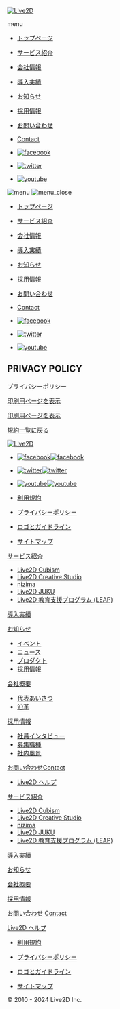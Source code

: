[![Live2D](https://www.live2d.jp/wp-content/themes/live2d/img/header_logo.png)](https://www.live2d.jp/)

menu

* [トップページ](https://www.live2d.jp/)
* [サービス紹介](https://www.live2d.jp/service/)
* [会社情報](https://www.live2d.jp/about/)
* [導入実績](https://www.live2d.jp/showcase/)
* [お知らせ](https://www.live2d.jp/news/)
* [採用情報](https://www.recruit.live2d.com/)
* [お問い合わせ](https://www.live2d.jp/contact/?redirect=1)
* [Contact](https://www.live2d.jp/eng/contact/?redirect=1)

* [![facebook](https://www.live2d.jp/wp-content/themes/live2d/img/icon_fb.png)](https://www.facebook.com/Live2D.jp/)
* [![twitter](https://www.live2d.jp/wp-content/themes/live2d/img/icon_tw.png)](https://twitter.com/Live2D)
* [![youtube](https://www.live2d.jp/wp-content/themes/live2d/img/icon_tb.png)](https://www.youtube.com/user/live2d)

![menu](https://www.live2d.jp/wp-content/themes/live2d/img/toggle_nav.png) ![menu_close](https://www.live2d.jp/wp-content/themes/live2d/img/sp_toggle_nav_close.png)

* [トップページ](https://www.live2d.jp/)
* [サービス紹介](https://www.live2d.jp/service/)
* [会社情報](https://www.live2d.jp/about/)
* [導入実績](https://www.live2d.jp/showcase/)
* [お知らせ](https://www.live2d.jp/news/)
* [採用情報](https://www.recruit.live2d.com/)
* [お問い合わせ](https://www.live2d.jp/contact/?redirect=1)
* [Contact](https://www.live2d.jp/eng/contact/?redirect=1)

* [![facebook](https://www.live2d.jp/wp-content/themes/live2d/img/icon_fb.png)](https://www.facebook.com/Live2D.jp/)
* [![twitter](https://www.live2d.jp/wp-content/themes/live2d/img/icon_tw.png)](https://twitter.com/Live2D)
* [![youtube](https://www.live2d.jp/wp-content/themes/live2d/img/icon_tb.png)](https://www.youtube.com/user/live2d)

PRIVACY POLICY
--------------

プライバシーポリシー

[印刷用ページを表示](https://www.live2d.com/eula/live2d-privacy-policy_jp.html)

[印刷用ページを表示](https://www.live2d.com/eula/live2d-privacy-policy_en.html)

[規約一覧に戻る](https://www.live2d.jp/terms/)

[![Live2D](https://www.live2d.jp/wp-content/themes/live2d/img/footer_logo.png)](https://www.live2d.jp/)

* [![facebook](https://www.live2d.jp/wp-content/themes/live2d/img/icon_fb.png)![facebook](https://www.live2d.jp/wp-content/themes/live2d/img/spicon_fb.png)](https://www.facebook.com/Live2D.jp/)
* [![twitter](https://www.live2d.jp/wp-content/themes/live2d/img/icon_tw.png)![twitter](https://www.live2d.jp/wp-content/themes/live2d/img/spicon_tw.png)](https://twitter.com/Live2D)
* [![youtube](https://www.live2d.jp/wp-content/themes/live2d/img/icon_tb.png)![youtube](https://www.live2d.jp/wp-content/themes/live2d/img/spicon_tb.png)](https://www.youtube.com/user/live2d)

* [利用規約](https://www.live2d.jp/terms/)
* [プライバシーポリシー](https://www.live2d.jp/terms/privacy/)
* [ロゴとガイドライン](https://www.live2d.jp/brand/)
* [サイトマップ](https://www.live2d.jp/sitemap/)

[サービス紹介](https://www.live2d.jp/service/)

* [Live2D Cubism](https://www.live2d.com/)
* [Live2D Creative Studio](https://www.live2dcs.jp/)
* [nizima](https://nizima.com/)
* [Live2D JUKU](https://juku.live2dcs.jp/)
* [Live2D 教育支援プログラム (LEAP)](https://www.live2d.jp/service/school-support/)

[導入実績](https://www.live2d.jp/showcase/)

[お知らせ](https://www.live2d.jp/news/)

* [イベント](https://www.live2d.jp/news/cat/event/)
* [ニュース](https://www.live2d.jp/news/cat/release/)
* [プロダクト](https://www.live2d.jp/news/cat/product/)
* [採用情報](https://www.live2d.jp/news/cat/recruit/)

[会社概要](https://www.live2d.jp/about/)

* [代表あいさつ](https://www.live2d.jp/about/#sec1)
* [沿革](https://www.live2d.jp/about/#sec4)

[採用情報](https://www.recruit.live2d.com/)

* [社員インタビュー](https://www.recruit.live2d.com/interview)
* [募集職種](https://www.recruit.live2d.com/#comp-l7abey211)
* [社内風景](https://www.recruit.live2d.com/#bgLayers_comp-l89zf79q)

[お問い合わせ](https://www.live2d.jp/contact/?redirect=1)[Contact](https://www.live2d.jp/eng/contact/?redirect=1)

* [Live2D ヘルプ](https://help.live2d.com/)

[サービス紹介](https://www.live2d.jp/service/)

* [Live2D Cubism](https://www.live2d.com/)
* [Live2D Creative Studio](https://www.live2dcs.jp/)
* [nizima](https://nizima.com/)
* [Live2D JUKU](https://juku.live2dcs.jp/)
* [Live2D 教育支援プログラム (LEAP)](https://www.live2d.jp/service/school-support/)

[導入実績](https://www.live2d.jp/showcase/)

[お知らせ](https://www.live2d.jp/news/)

[会社概要](https://www.live2d.jp/about/#sec2)

[採用情報](https://www.recruit.live2d.com/)

[お問い合わせ](https://www.live2d.jp/contact/?redirect=1) [Contact](https://www.live2d.jp/eng/contact/?redirect=1)

[Live2D ヘルプ](https://help.live2d.com/)

* [利用規約](https://www.live2d.jp/terms/)
* [プライバシーポリシー](https://www.live2d.jp/terms/privacy/)

* [ロゴとガイドライン](https://www.live2d.jp/brand/)
* [サイトマップ](https://www.live2d.jp/sitemap/)

© 2010 - 2024 Live2D Inc.